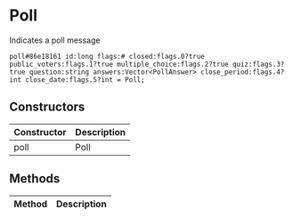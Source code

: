 # Poll
Indicates a poll message

```
poll#86e18161 id:long flags:# closed:flags.0?true public_voters:flags.1?true multiple_choice:flags.2?true quiz:flags.3?true question:string answers:Vector<PollAnswer> close_period:flags.4?int close_date:flags.5?int = Poll;
```

## Constructors
| Constructor | Description |
| ---- | ----------- |
| poll | Poll |


## Methods
| Method | Description |
| ---- | ----------- |


